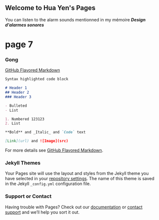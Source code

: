 ## Welcome to Hua Yen's Pages

You can listen to the alarm sounds mentionned in my mémoire _**Design d'alarmes sonores**_

# page 7
### Gong 





[GitHub Flavored Markdown](https://www.youtube.com/watch?v=mL2r6E1E7sM)



```markdown
Syntax highlighted code block

# Header 1
## Header 2
### Header 3

- Bulleted
- List

1. Numbered 123123
2. List

**Bold** and _Italic_ and `Code` text

[Link](url) and ![Image](src)
```

For more details see [GitHub Flavored Markdown](https://guides.github.com/features/mastering-markdown/).

### Jekyll Themes

Your Pages site will use the layout and styles from the Jekyll theme you have selected in your [repository settings](https://github.com/breampan/breampan.github.io/settings). The name of this theme is saved in the Jekyll `_config.yml` configuration file.

### Support or Contact

Having trouble with Pages? Check out our [documentation](https://docs.github.com/categories/github-pages-basics/) or [contact support](https://support.github.com/contact) and we’ll help you sort it out.
